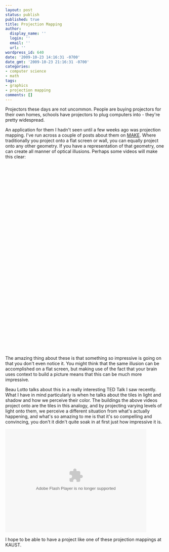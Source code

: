 ```yaml
---
layout: post
status: publish
published: true
title: Projection Mapping
author:
  display_name: ''
  login: ''
  email: ''
  url: ''
wordpress_id: 640
date: '2009-10-23 14:16:31 -0700'
date_gmt: '2009-10-23 21:16:31 -0700'
categories:
- computer science
- math
tags:
- graphics
- projection mapping
comments: []
---
```

Projectors these days are not uncommon.  People are buying projectors for their own homes, schools have projectors to plug computers into - they're pretty widespread.

An application for them I hadn't seen until a few weeks ago was projection mapping.  I've run across a couple of posts about them on [MAKE](http://blog.makezine.com/). Where traditionally you project onto a flat screen or wall, you can equally project onto any other geometry.  If you have a representation of that geometry, one can create all manner of optical illusions.  Perhaps some videos will make this clear:

<object width="480" height="295" class="aligncenter"><param name="movie" value="http://www.youtube.com/v/I8-kqovVjss&hl=en&fs=1&rel=0&color1=0x006699&color2=0x54abd6"></param><param name="allowFullScreen" value="true"></param><param name="allowscriptaccess" value="always"></param><embed src="http://www.youtube.com/v/I8-kqovVjss&hl=en&fs=1&rel=0&color1=0x006699&color2=0x54abd6" type="application/x-shockwave-flash" allowscriptaccess="always" allowfullscreen="true" width="480" height="295"></embed></object>

<object width="500" height="281" class="aligncenter"><param name="allowfullscreen" value="true" /><param name="allowscriptaccess" value="always" /><param name="movie" value="http://vimeo.com/moogaloop.swf?clip_id=7001138&server=vimeo.com&show_title=0&show_byline=1&show_portrait=0&color=00ADEF&fullscreen=1" /><embed src="http://vimeo.com/moogaloop.swf?clip_id=7001138&server=vimeo.com&show_title=0&show_byline=1&show_portrait=0&color=00ADEF&fullscreen=1" type="application/x-shockwave-flash" allowfullscreen="true" allowscriptaccess="always" width="500" height="281"></embed></object>

The amazing thing about these is that something so impressive is going on that you don't even notice it.  You might think that the same illusion can be accomplished on a flat screen, but making use of the fact that your brain uses context to build a picture means that this can be much more impressive.

Beau Lotto talks about this in a really interesting TED Talk I saw recently. What I have in mind particularly is when he talks about the tiles in light and shadow and how we perceive their color.  The buildings the above videos project onto are the tiles in this analogy, and by projecting varying levels of light onto them, we perceive a different situation from what's actually happening, and what's so amazing to me is that it's so compelling and convincing, you don't it didn't quite soak in at first just how impressive it is.

<object width="500" height="365"  class="aligncenter"><param name="movie" value="http://video.ted.com/assets/player/swf/EmbedPlayer.swf"></param><param name="allowFullScreen" value="true" /><param name="wmode" value="transparent"></param><param name="bgColor" value="#ffffff"></param><param name="flashvars" value="vu=http://video.ted.com/talks/dynamic/BeauLotto_2009G-medium.flv&su=http://images.ted.com/images/ted/tedindex/embed-posters/BeauLotto-2009G.embed_thumbnail.jpg&vw=432&vh=240&ap=0&ti=653&introDuration=16500&adDuration=4000&postAdDuration=2000&adKeys=talk=beau_lotto_optical_illusions_show_how_we_see;year=2009;theme=evolution_s_genius;theme=new_on_ted_com;theme=art_unusual;theme=speaking_at_tedglobal2009;theme=how_the_mind_works;event=TEDGlobal+2009;&preAdTag=tconf.ted/embed;tile=1;sz=512x288;" /><embed src="http://video.ted.com/assets/player/swf/EmbedPlayer.swf" pluginspace="http://www.macromedia.com/go/getflashplayer" type="application/x-shockwave-flash" wmode="transparent" bgColor="#ffffff" width="446" height="326" allowFullScreen="true" flashvars="vu=http://video.ted.com/talks/dynamic/BeauLotto_2009G-medium.flv&su=http://images.ted.com/images/ted/tedindex/embed-posters/BeauLotto-2009G.embed_thumbnail.jpg&vw=432&vh=240&ap=0&ti=653&introDuration=16500&adDuration=4000&postAdDuration=2000&adKeys=talk=beau_lotto_optical_illusions_show_how_we_see;year=2009;theme=evolution_s_genius;theme=new_on_ted_com;theme=art_unusual;theme=speaking_at_tedglobal2009;theme=how_the_mind_works;event=TEDGlobal+2009;"></embed></object>

I hope to be able to have a project like one of these projection mappings at KAUST.
